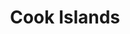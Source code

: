 ---
layout: content
data: cat
title: Cook Islands
isHome: true
link: https://figure.nz/search/?query=pacific%20cook%20islands&ref=pfnz
---